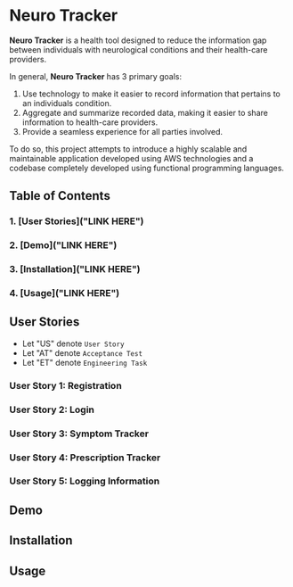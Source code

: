 # Neuro Tracker

**Neuro Tracker** is a health tool designed to reduce the information gap between
individuals with neurological conditions and their health-care providers.

In general, **Neuro Tracker** has 3 primary goals:

1. Use technology to make it easier to record information that pertains to an
   individuals condition.
2. Aggregate and summarize recorded data, making it easier to share information
   to health-care providers.
3. Provide a seamless experience for all parties involved.

To do so, this project attempts to introduce a highly scalable and maintainable application
developed using AWS technologies and a codebase completely developed using functional programming languages.

## Table of Contents

### 1. [User Stories]("LINK HERE")

### 2. [Demo]("LINK HERE")

### 3. [Installation]("LINK HERE")

### 4. [Usage]("LINK HERE")

## User Stories

- Let "US" denote `User Story`
- Let "AT" denote `Acceptance Test`
- Let "ET" denote `Engineering Task`

### User Story 1: Registration

### User Story 2: Login

### User Story 3: Symptom Tracker

### User Story 4: Prescription Tracker

### User Story 5: Logging Information

## Demo

## Installation

## Usage
